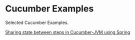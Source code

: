 # Cucumber Examples

Selected Cucumber Examples.

[Sharing state between steps in Cucumber-JVM using Spring](./sharing-state-using-spring/README.md)